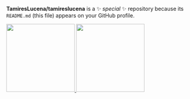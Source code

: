 <!-- ### Hi there 👋 -->


**TamiresLucena/tamireslucena** is a ✨ _special_ ✨ repository because its `README.md` (this file) appears on your GitHub profile.

<!-- Here are some ideas to get you started:

- 🔭 I’m currently working on ...
- 🌱 I’m currently learning ...
- 👯 I’m looking to collaborate on ...
- 🤔 I’m looking for help with ...
- 💬 Ask me about ...
- 📫 How to reach me: ...
- 😄 Pronouns: ...
- ⚡ Fun fact: ... -->



 <div>
  <a href="https://github.com/TamiresLucena">
  <img height="180em" src="https://github-readme-stats.vercel.app/api?username=TamiresLucena&show_icons=true&theme=dracula&include_all_commits=true&count_private=true"/>
  <img height="180em" src="https://github-readme-stats.vercel.app/api/top-langs/?username=TamiresLucena&layout=compact&langs_count=7&theme=dracula"/>
</div>
